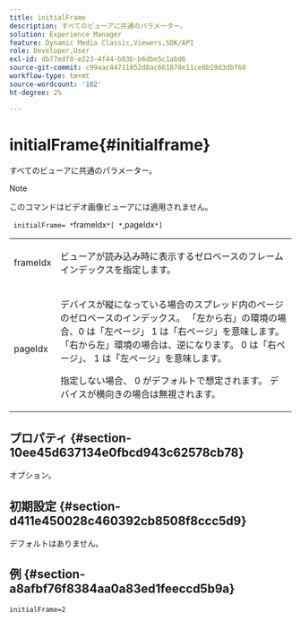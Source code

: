 ```yaml
---
title: initialFrame
description: すべてのビューアに共通のパラメーター。
solution: Experience Manager
feature: Dynamic Media Classic,Viewers,SDK/API
role: Developer,User
exl-id: db77edf0-e223-4f44-b83b-b6dbe5c1abd6
source-git-commit: c99aac44711852d8ac661878e11ce0b19d3dbf60
workflow-type: tm+mt
source-wordcount: '102'
ht-degree: 2%

---
```


# initialFrame{#initialframe}

すべてのビューアに共通のパラメーター。

>[!NOTE]
>
>このコマンドはビデオ画像ビューアには適用されません。

` initialFrame= *`frameIdx`*[ *`,pageIdx`*]`

<table id="table_9B98C97485DD4DEB8A6ECBCE8DF6B886"> 
 <tbody> 
  <tr> 
   <td colname="col1"> <p> <span class="codeph"> <span class="varname"> frameIdx</span> </span> </p> </td> 
   <td colname="col2"> <p> ビューアが読み込み時に表示するゼロベースのフレームインデックスを指定します。 </p> </td> 
  </tr> 
  <tr> 
   <td colname="col1"> <p><span class="codeph"><span class="varname"> pageIdx</span></span> </p> </td> 
   <td colname="col2"> <p>デバイスが縦になっている場合のスプレッド内のページのゼロベースのインデックス。 「左から右」の環境の場合、<span class="codeph">0 は「左ページ」 </span><span class="codeph">1</span> は「右ページ」を意味します。 「右から左」環境の場合は、逆になります。<span class="codeph"> 0</span> は「右ページ」、<span class="codeph"> 1</span> は「左ページ」を意味します。 </p> <p>指定しない場合、<span class="codeph"> 0</span> がデフォルトで想定されます。 デバイスが横向きの場合は無視されます。 </p> </td> 
  </tr> 
 </tbody> 
</table>

## プロパティ {#section-10ee45d637134e0fbcd943c62578cb78}

オプション。

## 初期設定 {#section-d411e450028c460392cb8508f8ccc5d9}

デフォルトはありません。

## 例 {#section-a8afbf76f8384aa0a83ed1feeccd5b9a}

```
initialFrame=2
```
